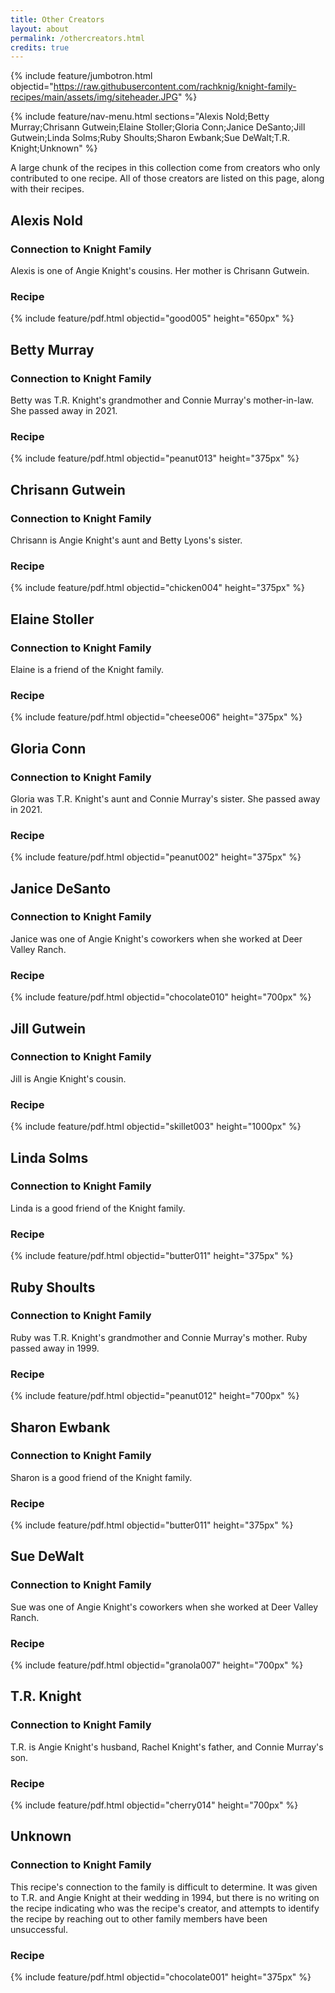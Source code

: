 ```yaml
---
title: Other Creators
layout: about
permalink: /othercreators.html
credits: true
---
```


{% include feature/jumbotron.html objectid="https://raw.githubusercontent.com/rachknig/knight-family-recipes/main/assets/img/siteheader.JPG" %}

{% include feature/nav-menu.html sections="Alexis Nold;Betty Murray;Chrisann Gutwein;Elaine Stoller;Gloria Conn;Janice DeSanto;Jill Gutwein;Linda Solms;Ruby Shoults;Sharon Ewbank;Sue DeWalt;T.R. Knight;Unknown" %}

A large chunk of the recipes in this collection come from creators who only contributed to one recipe. All of those creators are listed on this page, along with their recipes.

## Alexis Nold

### Connection to Knight Family

Alexis is one of Angie Knight's cousins. Her mother is Chrisann Gutwein.

### Recipe

{% include feature/pdf.html objectid="good005" height="650px" %}

## Betty Murray

### Connection to Knight Family

Betty was T.R. Knight's grandmother and Connie Murray's mother-in-law. She passed away in 2021.

### Recipe

{% include feature/pdf.html objectid="peanut013" height="375px" %}

## Chrisann Gutwein

### Connection to Knight Family

Chrisann is Angie Knight's aunt and Betty Lyons's sister.

### Recipe

{% include feature/pdf.html objectid="chicken004" height="375px" %}

## Elaine Stoller

### Connection to Knight Family

Elaine is a friend of the Knight family.

### Recipe

{% include feature/pdf.html objectid="cheese006" height="375px" %}

## Gloria Conn

### Connection to Knight Family

Gloria was T.R. Knight's aunt and Connie Murray's sister. She passed away in 2021.

### Recipe

{% include feature/pdf.html objectid="peanut002" height="375px" %}

## Janice DeSanto

### Connection to Knight Family

Janice was one of Angie Knight's coworkers when she worked at Deer Valley Ranch.

### Recipe

{% include feature/pdf.html objectid="chocolate010" height="700px" %}

## Jill Gutwein

### Connection to Knight Family

Jill is Angie Knight's cousin.

### Recipe

{% include feature/pdf.html objectid="skillet003" height="1000px" %}

## Linda Solms

### Connection to Knight Family

Linda is a good friend of the Knight family.

### Recipe

{% include feature/pdf.html objectid="butter011" height="375px" %}

## Ruby Shoults

### Connection to Knight Family

Ruby was T.R. Knight's grandmother and Connie Murray's mother. Ruby passed away in 1999.

### Recipe

{% include feature/pdf.html objectid="peanut012" height="700px" %}

## Sharon Ewbank

### Connection to Knight Family

Sharon is a good friend of the Knight family.

### Recipe

{% include feature/pdf.html objectid="butter011" height="375px" %}

## Sue DeWalt

### Connection to Knight Family

Sue was one of Angie Knight's coworkers when she worked at Deer Valley Ranch.

### Recipe

{% include feature/pdf.html objectid="granola007" height="700px" %}

## T.R. Knight

### Connection to Knight Family

T.R. is Angie Knight's husband, Rachel Knight's father, and Connie Murray's son.

### Recipe

{% include feature/pdf.html objectid="cherry014" height="700px" %}

## Unknown

### Connection to Knight Family

This recipe's connection to the family is difficult to determine. It was given to T.R. and Angie Knight at their wedding in 1994, but there is no writing on the recipe indicating who was the recipe's creator, and attempts to identify the recipe by reaching out to other family members have been unsuccessful.

### Recipe

{% include feature/pdf.html objectid="chocolate001" height="375px" %}
